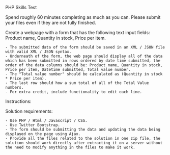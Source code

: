 PHP Skills Test

Spend roughly 60 minutes completing as much as you can. Please submit your files even if they are not fully finished.

Create a webpage with a form that has the following text input fields: Product name, Quantity in stock, Price per item.

    - The submitted data of the form should be saved in an XML / JSON file with valid XML / JSON syntax.
    - Underneath of the form, the web page should display all of the data which has been submitted in rows ordered by date time submitted, the order of the data columns should be: Product name, Quantity in stock, Price per item, Datetime submitted, Total value number.
    - The "Total value number" should be calculated as (Quantity in stock * Price per item).
    - The last row should how a sum total of all of the Total Value numbers.
    - For extra credit, include functionality to edit each line.

Instructions:

Solution requirements:

    - Use PHP / Html / Javascript / CSS.
    - Use Twitter Bootstrap.
    - The form should be submitting the data and updating the data being displayed on the page using Ajax.
    - Provide all the files related to the solution in one zip file, the solution should work directly after extracting it on a server without the need to modify anything in the files to make it work.
